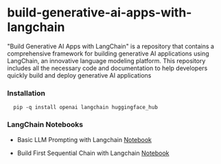 # build-generative-ai-apps-with-langchain

"Build Generative AI Apps with LangChain" is a repository that contains a comprehensive framework for building generative AI applications using LangChain, an innovative language modeling platform. This repository includes all the necessary code and documentation to help developers quickly build and deploy generative AI applications

### Installation
      pip -q install openai langchain huggingface_hub

### LangChain Notebooks
- Basic LLM Prompting with Langchain [Notebook](https://github.com/1zuu/build-generative-ai-apps-with-langchain/blob/main/LLM-Prompting-Basics.ipynb)

- Build First Sequential Chain with Langchain [Notebook](https://github.com/1zuu/build-generative-ai-apps-with-langchain/blob/main/The-First-Sequential-Chain.ipynb)
